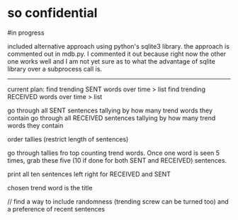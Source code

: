 # so confidential
#in progress

included alternative approach using python's sqlite3 library. the approach is commented out in mdb.py. I commented it out because right now the other one works well and I am not yet sure as to what the advantage of sqlite library over a subprocess call is. 

---

current plan:
find trending SENT words over time > list
find trending RECEIVED words over time > list

go through all SENT sentences tallying by how many trend words they contain
go through all RECEIVED sentences tallying by how many trend words they contain

order tallies (restrict length of sentences)

go through tallies fro top counting trend words. Once one word is seen 5 times, grab these five (10 if done for both SENT and RECEIVED) sentences.

print all ten sentences left right for RECEIVED and SENT

chosen trend word is the title

// find a way to include randomness (trending screw can be turned too) and a preference of recent sentences